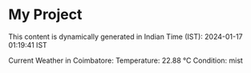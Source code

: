 # My Project

This content is dynamically generated in Indian Time (IST): 2024-01-17 01:19:41 IST


Current Weather in Coimbatore:
Temperature: 22.88 °C
Condition: mist
